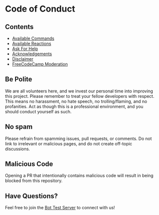 # Code of Conduct

## Contents

<!-- toc -->

- [Available Commands](#available-commands)
- [Available Reactions](#available-reactions)
- [Ask For Help](#ask-for-help)
- [Acknowledgements](#acknowledgements)
- [Disclaimer](#disclaimer)
- [FreeCodeCamp Moderation](#freecodecamp-moderation)

<!-- tocstop -->

## Be Polite

We are all volunteers here, and we invest our personal time into improving this project. Please remember to treat your fellow developers with respect. This means no harassment, no hate speech, no trolling/flaming, and no profanities. Act as though this is a professional environment, and you should conduct yourself as such.

## No spam

Please refrain from spamming issues, pull requests, or comments. Do not link to irrelevant or malicious pages, and do not create off-topic discussions.

## Malicious Code

Opening a PR that intentionally contains malicious code will result in being blocked from this repository.

## Have Questions?

Feel free to join the [Bot Test Server](https://discord.gg/BqRZ85t) to connect with us!

